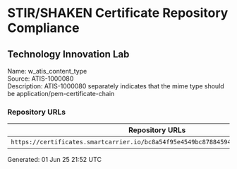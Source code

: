 # STIR/SHAKEN Certificate Repository Compliance

## Technology Innovation Lab

Name: w_atis_content_type\
Source: ATIS-1000080\
Description: ATIS-1000080 separately indicates that the mime type should be application/pem-certificate-chain
### Repository URLs

| Repository URLs | Not After |  Problems | Link |
|-----------------|-----------|-----------|------|
| `https://certificates.smartcarrier.io/bc8a54f95e4549bc87884594162cf9402a907fd5.cer` | 21&#160;Jan&#160;26&#160;20:12&#160;UTC | true | [view](../../REPOS/f5c2a6078b8098099f686711f41c9289cf1c3202/README.md) |


Generated: 01 Jun 25 21:52 UTC